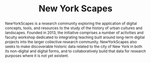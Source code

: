---
pid: nyscapes
done: true
title: New York Scapes
featured: true
category: Other
tags:
- urban-humanities
abstract: NewYorkScapes is a research community exploring the application of digital
  concepts, tools, and resources to the study of the history of urban cultures and
  landscapes. Founded in 2013, the initiative comprises a number of activities and
  faculty workshop dedicated to integrating teaching built around long-term digital
  projects into the larger collective research community. NewYorkScapes also seeks
  to make discoverable historic data related to the city of New York in both its non-digital
  and digital forms, and to collaboratively build that data for research purposes
  where it is not yet existent.
pis:
- wolf
- augst
link: https://newyorkscapes.org/
image: nyscapes.jpg
original_img: https://newyorkscapes.org/wp-content/uploads/2017/03/nypl.digitalcollections.510d47d9-4f4a-a3d9-e040-e00a18064a99.001.g-e1499967503198.jpg
hero_image: "/media/projects/nyscapes.jpg"
order: '024'
layout: project
---